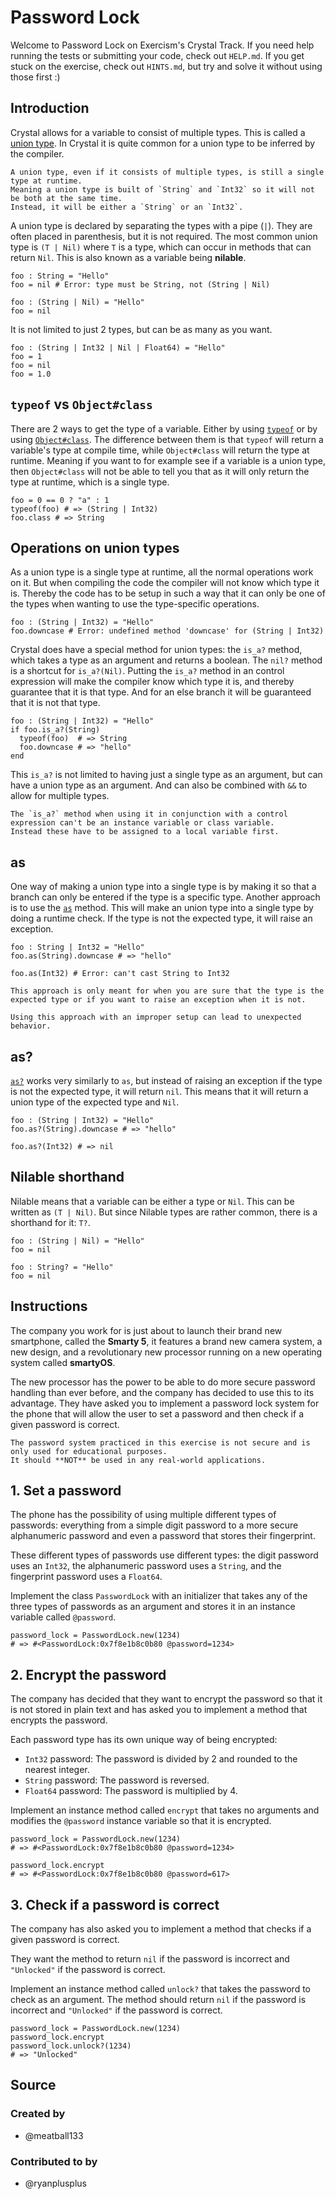 # Password Lock

Welcome to Password Lock on Exercism's Crystal Track.
If you need help running the tests or submitting your code, check out `HELP.md`.
If you get stuck on the exercise, check out `HINTS.md`, but try and solve it without using those first :)

## Introduction

Crystal allows for a variable to consist of multiple types.
This is called a [union type][union-type].
In Crystal it is quite common for a union type to be inferred by the compiler.

~~~~exercism/note
A union type, even if it consists of multiple types, is still a single type at runtime.
Meaning a union type is built of `String` and `Int32` so it will not be both at the same time.
Instead, it will be either a `String` or an `Int32`.
~~~~

A union type is declared by separating the types with a pipe (`|`).
They are often placed in parenthesis, but it is not required.
The most common union type is `(T | Nil)` where `T` is a type, which can occur in methods that can return `Nil`.
This is also known as a variable being **nilable**.

```crystal
foo : String = "Hello"
foo = nil # Error: type must be String, not (String | Nil)

foo : (String | Nil) = "Hello"
foo = nil
```

It is not limited to just 2 types, but can be as many as you want.

```crystal
foo : (String | Int32 | Nil | Float64) = "Hello"
foo = 1
foo = nil
foo = 1.0
```

## `typeof` vs `Object#class`

There are 2 ways to get the type of a variable.
Either by using [`typeof`][typeof] or by using [`Object#class`][Object#class].
The difference between them is that `typeof` will return a variable's type at compile time, while `Object#class` will return the type at runtime.
Meaning if you want to for example see if a variable is a union type, then `Object#class` will not be able to tell you that as it will only return the type at runtime, which is a single type.

```crystal
foo = 0 == 0 ? "a" : 1
typeof(foo) # => (String | Int32)
foo.class # => String
```

## Operations on union types

As a union type is a single type at runtime, all the normal operations work on it.
But when compiling the code the compiler will not know which type it is.
Thereby the code has to be setup in such a way that it can only be one of the types when wanting to use the type-specific operations.

```crystal
foo : (String | Int32) = "Hello"
foo.downcase # Error: undefined method 'downcase' for (String | Int32)
```

Crystal does have a special method for union types: the `is_a?` method, which takes a type as an argument and returns a boolean.
The `nil?` method is a shortcut for `is_a?(Nil)`.
Putting the `is_a?` method in an control expression will make the compiler know which type it is, and thereby guarantee that it is that type.
And for an else branch it will be guaranteed that it is not that type.

```crystal
foo : (String | Int32) = "Hello"
if foo.is_a?(String)
  typeof(foo)  # => String
  foo.downcase # => "hello"
end
```

This `is_a?` is not limited to having just a single type as an argument, but can have a union type as an argument.
And can also be combined with `&&` to allow for multiple types.

~~~~exercism/note
The `is_a?` method when using it in conjunction with a control expression can't be an instance variable or class variable.
Instead these have to be assigned to a local variable first.
~~~~

## as

One way of making a union type into a single type is by making it so that a branch can only be entered if the type is a specific type.
Another approach is to use the [`as`][as] method.
This will make an union type into a single type by doing a runtime check.
If the type is not the expected type, it will raise an exception.

```crystal
foo : String | Int32 = "Hello"
foo.as(String).downcase # => "hello"

foo.as(Int32) # Error: can't cast String to Int32
```

~~~~exercism/caution
This approach is only meant for when you are sure that the type is the expected type or if you want to raise an exception when it is not.

Using this approach with an improper setup can lead to unexpected behavior.
~~~~

## as?

[`as?`][as?] works very similarly to `as`, but instead of raising an exception if the type is not the expected type, it will return `nil`.
This means that it will return a union type of the expected type and `Nil`.

```crystal
foo : (String | Int32) = "Hello"
foo.as?(String).downcase # => "hello"

foo.as?(Int32) # => nil
```

## Nilable shorthand

Nilable means that a variable can be either a type or `Nil`.
This can be written as `(T | Nil)`.
But since Nilable types are rather common, there is a shorthand for it: `T?`.

```crystal
foo : (String | Nil) = "Hello"
foo = nil

foo : String? = "Hello"
foo = nil
```

[union-type]: https://crystal-lang.org/reference/latest/syntax_and_semantics/union_types.html
[typeof]: https://crystal-lang.org/reference/syntax_and_semantics/typeof.html
[Object#class]: https://crystal-lang.org/api/latest/Object.html#class-instance-method
[is_a?]: https://crystal-lang.org/reference/latest/syntax_and_semantics/is_a.html
[as]: https://crystal-lang.org/reference/latest/syntax_and_semantics/as.html
[as?]: https://crystal-lang.org/reference/latest/syntax_and_semantics/as_question.html

## Instructions

The company you work for is just about to launch their brand new smartphone, called the **Smarty 5**, it features a brand new camera system, a new design, and a revolutionary new processor running on a new operating system called **smartyOS**.

The new processor has the power to be able to do more secure password handling than ever before, and the company has decided to use this to its advantage.
They have asked you to implement a password lock system for the phone that will allow the user to set a password and then check if a given password is correct.

~~~~exercism/caution
The password system practiced in this exercise is not secure and is only used for educational purposes.
It should **NOT** be used in any real-world applications.
~~~~

## 1. Set a password

The phone has the possibility of using multiple different types of passwords: everything from a simple digit password to a more secure alphanumeric password and even a password that stores their fingerprint.

These different types of passwords use different types: the digit password uses an `Int32`, the alphanumeric password uses a `String`, and the fingerprint password uses a `Float64`.

Implement the class `PasswordLock` with an initializer that takes any of the three types of passwords as an argument and stores it in an instance variable called `@password`.

```crystal
password_lock = PasswordLock.new(1234)
# => #<PasswordLock:0x7f8e1b8c0b80 @password=1234>
```

## 2. Encrypt the password

The company has decided that they want to encrypt the password so that it is not stored in plain text and has asked you to implement a method that encrypts the password.

Each password type has its own unique way of being encrypted:

- `Int32` password: The password is divided by 2 and rounded to the nearest integer.
- `String` password: The password is reversed.
- `Float64` password: The password is multiplied by 4.

Implement an instance method called `encrypt` that takes no arguments and modifies the `@password` instance variable so that it is encrypted.

```crystal
password_lock = PasswordLock.new(1234)
# => #<PasswordLock:0x7f8e1b8c0b80 @password=1234>

password_lock.encrypt
# => #<PasswordLock:0x7f8e1b8c0b80 @password=617>
```

## 3. Check if a password is correct

The company has also asked you to implement a method that checks if a given password is correct.

They want the method to return `nil` if the password is incorrect and `"Unlocked"` if the password is correct.

Implement an instance method called `unlock?` that takes the password to check as an argument.
The method should return `nil` if the password is incorrect and `"Unlocked"` if the password is correct.

```crystal
password_lock = PasswordLock.new(1234)
password_lock.encrypt
password_lock.unlock?(1234)
# => "Unlocked"
```

## Source

### Created by

- @meatball133

### Contributed to by

- @ryanplusplus